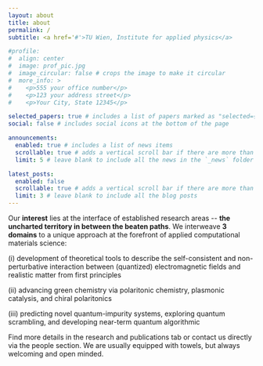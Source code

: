 ```yaml
---
layout: about
title: about
permalink: /
subtitle: <a href='#'>TU Wien, Institute for applied physics</a>

#profile:
#  align: center
#  image: prof_pic.jpg
#  image_circular: false # crops the image to make it circular
#  more_info: >
#    <p>555 your office number</p>
#    <p>123 your address street</p>
#    <p>Your City, State 12345</p>

selected_papers: true # includes a list of papers marked as "selected={true}"
social: false # includes social icons at the bottom of the page

announcements:
  enabled: true # includes a list of news items
  scrollable: true # adds a vertical scroll bar if there are more than 3 news items
  limit: 5 # leave blank to include all the news in the `_news` folder

latest_posts:
  enabled: false
  scrollable: true # adds a vertical scroll bar if there are more than 3 new posts items
  limit: 3 # leave blank to include all the blog posts
---
```


Our **interest** lies at the interface of established research areas -- **the uncharted territory in between the beaten paths**.
We interweave **3 domains** to a unique approach at the forefront of applied computational materials science:

(i) development of theoretical tools to describe the self-consistent and non-perturbative interaction between (quantized) electromagnetic fields and realistic matter from first principles

(ii) advancing green chemistry via polaritonic chemistry, plasmonic catalysis, and chiral polaritonics

(iii) predicting novel quantum-impurity systems, exploring quantum scrambling, and developing near-term quantum algorithmic

Find more details in the research and publications tab or contact us directly via the people section. We are usually equipped with towels, but always welcoming and open minded.

